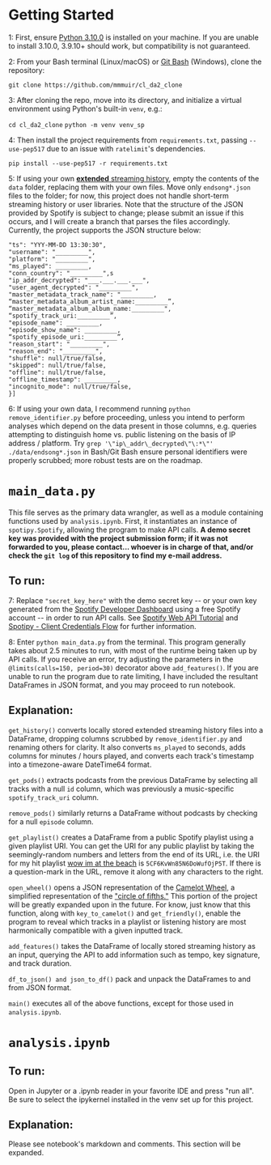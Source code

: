 # Getting Started

1: First, ensure [Python 3.10.0](https://www.python.org/downloads/release/python-3100/) is installed on your machine.
If you are unable to install 3.10.0, 3.9.10+ should work, but compatibility is not guaranteed.

2: From your Bash terminal (Linux/macOS) or [Git Bash](https://appuals.com/what-is-git-bash/) (Windows), clone the repository:

`git clone https://github.com/mmmuir/cl_da2_clone`

3: After cloning the repo, move into its directory, and initialize a virtual environment using Python's built-in `venv`, e.g.:

`cd cl_da2_clone`
`python -m venv venv_sp`

4: Then install the project requirements from `requirements.txt`, passing `--use-pep517` due to an issue with `ratelimit`'s dependencies. 

`pip install --use-pep517 -r requirements.txt`

5: If using your own [**extended** streaming history](https://support.spotify.com/us/article/understanding-my-data/), empty the contents of the `data` folder, replacing them with your own files. Move only `endsong*.json` files to the folder; for now, this project does not handle short-term streaming history or user libraries. Note that the structure of the JSON provided by Spotify is subject to change; please submit an issue if this occurs, and I will create a branch that parses the files accordingly. Currently, the project supports the JSON structure below:
```[{
"ts": "YYY-MM-DD 13:30:30",
"username": "_________",
"platform": "_________",
"ms_played": _________,
"conn_country": "_________",s
"ip_addr_decrypted": "___.___.___.___",
"user_agent_decrypted": "_________",
"master_metadata_track_name": "_________,
“master_metadata_album_artist_name:_________”,
“master_metadata_album_album_name:_________",
“spotify_track_uri:_________”,
"episode_name": _________,
"episode_show_name": _________,
“spotify_episode_uri:_________”,
"reason_start": "_________",
"reason_end": "_________",
"shuffle": null/true/false,
"skipped": null/true/false,
"offline": null/true/false,
"offline_timestamp": _________,
"incognito_mode": null/true/false,
}]
```

6: If using your own data, I recommend running `python remove_identifier.py` before proceeding, unless you intend to perform analyses which depend on the data present in those columns, e.g. queries attempting to distinguish home vs. public listening on the basis of IP address / platform. Try `grep '\"ip\_addr\_decrypted\"\:*\"' ./data/endsong*.json` in Bash/Git Bash ensure personal identifiers were properly scrubbed; more robust tests are on the roadmap.

# `main_data.py`

This file serves as the primary data wrangler, as well as a module containing functions used by `analysis.ipynb`. First, it instantiates an instance of `spotipy.Spotify`, allowing the program to make API calls. **A demo secret key was provided with the project submission form; if it was not forwarded to you, please contact... whoever is in charge of that, and/or check the `git log` of this repository to find my e-mail address.** 

## To run:

7: Replace `"secret_key_here"` with the demo secret key -- or your own key generated from the [Spotify Developer Dashboard](https://developer.spotify.com/dashboard/applications) using a free Spotify account -- in order to run API calls. See [Spotify Web API Tutorial](https://developer.spotify.com/documentation/web-api/quick-start/) and [Spotipy - Client Credentials Flow](https://spotipy.readthedocs.io/en/master/#client-credentials-flow) for further information.

8: Enter `python main_data.py` from the terminal. This program generally takes about 2.5 minutes to run, with most of the runtime being taken up by API calls. If you receive an error, try adjusting the parameters in the `@limits(calls=150, period=30)` decorator above `add_features()`. If you are unable to run the program due to rate limiting, I have included the resultant DataFrames in JSON format, and you may proceed to run notebook.

## Explanation:
`get_history()` converts locally stored extended streaming history files into a DataFrame, dropping columns scrubbed by `remove_identifier.py` and renaming others for clarity. It also converts `ms_played` to seconds, adds columns for minutes / hours played, and converts each track's timestamp into a timezone-aware DateTime64 format.

`get_pods()` extracts podcasts from the previous DataFrame by selecting all tracks with a null `id` column, which was previously a music-specific `spotify_track_uri` column. 

`remove_pods()` similarly returns a DataFrame without podcasts by checking for a null `episode` column.

`get_playlist()` creates a DataFrame from a public Spotify playlist using a given playlist URI. You can get the URI for any public playlist by taking the seemingly-random numbers and letters from the end of its URL, i.e. the URI for my hit playlist [wow im at the beach](https://open.spotify.com/playlist/5CF6KvWn85N6DoWufOjP5T) is `5CF6KvWn85N6DoWufOjP5T`. If there is a question-mark in the URL, remove it along with any characters to the right.

`open_wheel()` opens a JSON representation of the [Camelot Wheel](https://mixedinkey.com/camelot-wheel/), a simplified representation of the ["circle of fifths."](https://en.wikipedia.org/wiki/Circle_of_fifths) This portion of the project will be greatly expanded upon in the future. For know, just know that this function, along with `key_to_camelot()` and `get_friendly()`, enable the program to reveal which tracks in a playlist or listening history are most harmonically compatible with a given inputted track.

`add_features()` takes the DataFrame of locally stored streaming history as an input, querying the API to add information such as tempo, key signature, and track duration.

`df_to_json() and json_to_df()` pack and unpack the DataFrames to and from JSON format.

`main()` executes all of the above functions, except for those used in `analysis.ipynb`.

# `analysis.ipynb`

## To run:

Open in Jupyter or a .ipynb reader in your favorite IDE and press "run all". Be sure to select the ipykernel installed in the venv set up for this project.

## Explanation:

Please see notebook's markdown and comments. This section will be expanded.